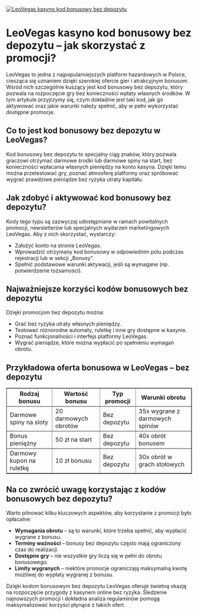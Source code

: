 [![LeoVegas kasyno kod bonusowy bez depozytu](https://123-caf.pages.dev/gitsignup.png)](https://vrmoo.ru/Bt82HjjY)

<h1>LeoVegas kasyno kod bonusowy bez depozytu – jak skorzystać z promocji?</h1>  <p>LeoVegas to jedna z najpopularniejszych platform hazardowych w Polsce, ciesząca się uznaniem dzięki szerokiej ofercie gier i atrakcyjnym bonusom. Wśród nich szczególnie kuszący jest kod bonusowy bez depozytu, który pozwala na rozpoczęcie gry bez konieczności wpłaty własnych środków. W tym artykule przyjrzymy się, czym dokładnie jest taki kod, jak go aktywować oraz jakie warunki należy spełnić, aby w pełni wykorzystać dostępne promocje.</p>  <h2>Co to jest kod bonusowy bez depozytu w LeoVegas?</h2>  <p>Kod bonusowy bez depozytu to specjalny ciąg znaków, który pozwala graczowi otrzymać darmowe środki lub darmowe spiny na start, bez konieczności wpłacania własnych pieniędzy na konto kasyna. Dzięki temu można przetestować gry, poznać atmosferę platformy oraz spróbować wygrać prawdziwe pieniądze bez ryzyka utraty kapitału.</p>  <h2>Jak zdobyć i aktywować kod bonusowy bez depozytu?</h2>  <p>Kody tego typu są zazwyczaj udostępniane w ramach powitalnych promocji, newsletterów lub specjalnych wydarzeń marketingowych LeoVegas. Aby z nich skorzystać, wystarczy:</p>  <ul>   <li>Założyć konto na stronie LeoVegas.</li>   <li>Wprowadzić otrzymany kod bonusowy w odpowiednim polu podczas rejestracji lub w sekcji „Bonusy”.</li>   <li>Spełnić podstawowe warunki aktywacji, jeśli są wymagane (np. potwierdzenie tożsamości).</li> </ul>  <h2>Najważniejsze korzyści kodów bonusowych bez depozytu</h2>  <p>Dzięki promocjom bez depozytu można:</p>  <ul>   <li>Grać bez ryzyka utraty własnych pieniędzy.</li>   <li>Testować różnorodne automaty, ruletkę i inne gry dostępne w kasynie.</li>   <li>Poznać funkcjonalności i interfejs platformy LeoVegas.</li>   <li>Wygrać pieniądze, które można wypłacić po spełnieniu wymagań obrotu.</li> </ul>  <h2>Przykładowa oferta bonusowa w LeoVegas – bez depozytu</h2>  <table border="1" cellpadding="8" cellspacing="0" style="border-collapse: collapse; width: 100%; max-width: 600px;">   <thead>     <tr>       <th>Rodzaj bonusu</th>       <th>Wartość bonusu</th>       <th>Typ promocji</th>       <th>Warunki obrotu</th>     </tr>   </thead>   <tbody>     <tr>       <td>Darmowe spiny na sloty</td>       <td>20 darmowych obrotów</td>       <td>Bez depozytu</td>       <td>35x wygrane z darmowych spinów</td>     </tr>     <tr>       <td>Bonus pieniężny</td>       <td>50 zł na start</td>       <td>Bez depozytu</td>       <td>40x obrót bonusem</td>     </tr>     <tr>       <td>Darmowy kupon na ruletkę</td>       <td>10 zł bonusu</td>       <td>Bez depozytu</td>       <td>30x obrót w grach stołowych</td>     </tr>   </tbody> </table>  <h2>Na co zwrócić uwagę korzystając z kodów bonusowych bez depozytu?</h2>  <p>Warto pilnować kilku kluczowych aspektów, aby korzystanie z promocji było opłacalne:</p>  <ul>   <li><strong>Wymagania obrotu</strong> – są to warunki, które trzeba spełnić, aby wypłacić wygrane z bonusu.</li>   <li><strong>Terminy ważności</strong> – bonusy bez depozytu często mają ograniczony czas do realizacji.</li>   <li><strong>Dostępne gry</strong> – nie wszystkie gry liczą się w pełni do obrotu bonusowego.</li>   <li><strong>Limity wygranych</strong> – niektóre promocje ograniczają maksymalną kwotę możliwej do wypłaty wygranej z bonusu.</li> </ul>  <p>Dzięki kodom bonusowym bez depozytu LeoVegas oferuje świetną okazję na rozpoczęcie przygody z kasynem online bez ryzyka. Śledzenie najnowszych promocji i dokładna analiza regulaminów pomogą maksymalizować korzyści płynące z takich ofert.</p>